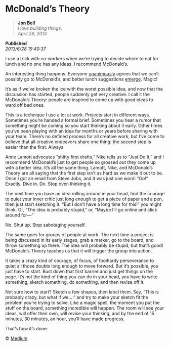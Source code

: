 McDonald’s Theory
================
 
> [**Jon Bell**](https://medium.com/@ienjoy "To Jon Bell's site")  
> *I love building things.*  
>*April 29, 2013*

**Published**  
*2013/6/28 19:40:37* 

I use a trick with co-workers when we’re trying to decide where to eat for lunch and no one has any ideas. I recommend McDonald’s.

An interesting thing happens. Everyone [unanimously](http://www.collinsdictionary.com/dictionary/english/unanimously?showCookiePolicy=true "[ jʊ'nænəməsli ] adv. 全体一致地") agrees that we can’t possibly go to McDonald’s, and better lunch suggestions [emerge](http://www.collinsdictionary.com/dictionary/english/emerge?showCookiePolicy=true "[ɪ'mɝdʒ] vi. 浮现；摆脱；暴露"). Magic!

It’s as if we’ve broken the ice with the worst possible idea, and now that the discussion has started, people suddenly get very creative. I call it the McDonald’s Theory: people are inspired to come up with good ideas to ward off bad ones.

This is a technique I use a lot at work. Projects start in different ways. Sometimes you’re handed a formal brief. Sometimes you hear a rumor that something might be coming so you start thinking about it early. Other times you’ve been playing with an idea for months or years before sharing with your team. There’s no defined process for all creative work, but I’ve come to believe that all creative endeavors share one thing: the second step is easier than the first. Always.

Anne Lamott advocates “shitty first drafts,” Nike tells us to “Just Do It,” and I recommend McDonald’s just to get people so grossed out they come up with a better idea. It’s all the same thing. Lamott, Nike, and McDonald’s Theory are all saying that the first step isn’t as hard as we make it out to be. Once I got an email from Steve Jobs, and it was just one word: “Go!” Exactly. Dive in. Do. Stop over-thinking it.

The next time you have an idea rolling around in your head, find the courage to quiet your inner critic just long enough to get a piece of paper and a pen, then just start sketching it. “But I don’t have a long time for this!” you might think. Or, “The idea is probably stupid,” or, “Maybe I’ll go online and click around for—”

No. Shut up. Stop sabotaging yourself.

The same goes for groups of people at work. The next time a project is being discussed in its early stages, grab a marker, go to the board, and throw something up there. The idea will probably be stupid, but that’s good! McDonald’s Theory teaches us that it will trigger the group into action.

It takes a crazy kind of courage, of focus, of foolhardy perseverance to quiet all those doubts long enough to move forward. But it’s possible, you just have to start. Bust down that first barrier and just get things on the page. It’s not the kind of thing you can do in your head, you have to write something, sketch something, do something, and then revise off it. 

Not sure how to start? Sketch a few shapes, then label them. Say, “This is probably crazy, but what if we.…” and try to make your sketch fit the problem you’re trying to solve. Like a magic spell, the moment you put the stuff on the board, something incredible will happen. The room will see your ideas, will offer their own, will revise your thinking, and by the end of 15 minutes, 30 minutes, an hour, you’ll have made progress. 

That’s how it’s done. 

&copy; [Medium](https://medium.com/what-i-learned-building/9216e1c9da7d "To the site")